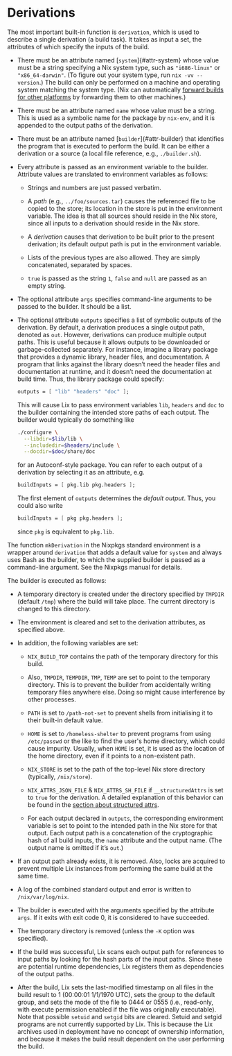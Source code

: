 # Derivations

The most important built-in function is `derivation`, which is used to
describe a single derivation (a build task). It takes as input a set,
the attributes of which specify the inputs of the build.

  - There must be an attribute named [`system`]{#attr-system} whose value must be a
    string specifying a Nix system type, such as `"i686-linux"` or
    `"x86_64-darwin"`. (To figure out your system type, run `nix -vv
    --version`.) The build can only be performed on a machine and
    operating system matching the system type. (Nix can automatically
    [forward builds for other
    platforms](../advanced-topics/distributed-builds.md) by forwarding
    them to other machines.)

  - There must be an attribute named `name` whose value must be a
    string. This is used as a symbolic name for the package by
    `nix-env`, and it is appended to the output paths of the derivation.

  - There must be an attribute named [`builder`]{#attr-builder} that identifies the
    program that is executed to perform the build. It can be either a
    derivation or a source (a local file reference, e.g.,
    `./builder.sh`).

  - Every attribute is passed as an environment variable to the builder.
    Attribute values are translated to environment variables as follows:

      - Strings and numbers are just passed verbatim.

      - A *path* (e.g., `../foo/sources.tar`) causes the referenced file
        to be copied to the store; its location in the store is put in
        the environment variable. The idea is that all sources should
        reside in the Nix store, since all inputs to a derivation should
        reside in the Nix store.

      - A *derivation* causes that derivation to be built prior to the
        present derivation; its default output path is put in the
        environment variable.

      - Lists of the previous types are also allowed. They are simply
        concatenated, separated by spaces.

      - `true` is passed as the string `1`, `false` and `null` are
        passed as an empty string.

  - The optional attribute `args` specifies command-line arguments to be
    passed to the builder. It should be a list.

  - The optional attribute `outputs` specifies a list of symbolic
    outputs of the derivation. By default, a derivation produces a
    single output path, denoted as `out`. However, derivations can
    produce multiple output paths. This is useful because it allows
    outputs to be downloaded or garbage-collected separately. For
    instance, imagine a library package that provides a dynamic library,
    header files, and documentation. A program that links against the
    library doesn’t need the header files and documentation at runtime,
    and it doesn’t need the documentation at build time. Thus, the
    library package could specify:

    ```nix
    outputs = [ "lib" "headers" "doc" ];
    ```

    This will cause Lix to pass environment variables `lib`, `headers`
    and `doc` to the builder containing the intended store paths of each
    output. The builder would typically do something like

    ```bash
    ./configure \
      --libdir=$lib/lib \
      --includedir=$headers/include \
      --docdir=$doc/share/doc
    ```

    for an Autoconf-style package. You can refer to each output of a
    derivation by selecting it as an attribute, e.g.

    ```nix
    buildInputs = [ pkg.lib pkg.headers ];
    ```

    The first element of `outputs` determines the *default output*.
    Thus, you could also write

    ```nix
    buildInputs = [ pkg pkg.headers ];
    ```

    since `pkg` is equivalent to `pkg.lib`.

The function `mkDerivation` in the Nixpkgs standard environment is a
wrapper around `derivation` that adds a default value for `system` and
always uses Bash as the builder, to which the supplied builder is passed
as a command-line argument. See the Nixpkgs manual for details.

The builder is executed as follows:

  - A temporary directory is created under the directory specified by
    `TMPDIR` (default `/tmp`) where the build will take place. The
    current directory is changed to this directory.

  - The environment is cleared and set to the derivation attributes, as
    specified above.

  - In addition, the following variables are set:

      - `NIX_BUILD_TOP` contains the path of the temporary directory for
        this build.

      - Also, `TMPDIR`, `TEMPDIR`, `TMP`, `TEMP` are set to point to the
        temporary directory. This is to prevent the builder from
        accidentally writing temporary files anywhere else. Doing so
        might cause interference by other processes.

      - `PATH` is set to `/path-not-set` to prevent shells from
        initialising it to their built-in default value.

      - `HOME` is set to `/homeless-shelter` to prevent programs from
        using `/etc/passwd` or the like to find the user's home
        directory, which could cause impurity. Usually, when `HOME` is
        set, it is used as the location of the home directory, even if
        it points to a non-existent path.

      - `NIX_STORE` is set to the path of the top-level Nix store
        directory (typically, `/nix/store`).

      - `NIX_ATTRS_JSON_FILE` & `NIX_ATTRS_SH_FILE` if `__structuredAttrs`
        is set to `true` for the derivation. A detailed explanation of this
        behavior can be found in the
        [section about structured attrs](./advanced-attributes.md#adv-attr-structuredAttrs).

      - For each output declared in `outputs`, the corresponding
        environment variable is set to point to the intended path in the
        Nix store for that output. Each output path is a concatenation
        of the cryptographic hash of all build inputs, the `name`
        attribute and the output name. (The output name is omitted if
        it’s `out`.)

  - If an output path already exists, it is removed. Also, locks are
    acquired to prevent multiple Lix instances from performing the same
    build at the same time.

  - A log of the combined standard output and error is written to
    `/nix/var/log/nix`.

  - The builder is executed with the arguments specified by the
    attribute `args`. If it exits with exit code 0, it is considered to
    have succeeded.

  - The temporary directory is removed (unless the `-K` option was
    specified).

  - If the build was successful, Lix scans each output path for
    references to input paths by looking for the hash parts of the input
    paths. Since these are potential runtime dependencies, Lix registers
    them as dependencies of the output paths.

  - After the build, Lix sets the last-modified timestamp on all files
    in the build result to 1 (00:00:01 1/1/1970 UTC), sets the group to
    the default group, and sets the mode of the file to 0444 or 0555
    (i.e., read-only, with execute permission enabled if the file was
    originally executable). Note that possible `setuid` and `setgid`
    bits are cleared. Setuid and setgid programs are not currently
    supported by Lix. This is because the Lix archives used in
    deployment have no concept of ownership information, and because it
    makes the build result dependent on the user performing the build.
